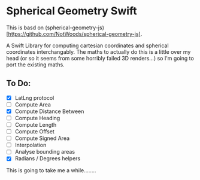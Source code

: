 # Spherical Geometry Swift

This is basd on (spherical-geometry-js)[https://github.com/NotWoods/spherical-geometry-js].

A Swift Library for computing cartesian coordinates and spherical coordinates interchangably. The maths to actually do this is a little over my head (or so it seems from some horribly failed 3D renders...) so I'm going to port the existing maths.

## To Do:

- [x] LatLng protocol
- [ ] Compute Area
- [x] Compute Distance Between
- [ ] Compute Heading
- [ ] Compute Length
- [ ] Compute Offset
- [ ] Compute Signed Area
- [ ] Interpolation
- [ ] Analyse bounding areas
- [x] Radians / Degrees helpers

This is going to take me a while........
